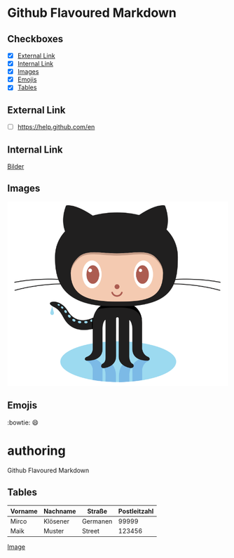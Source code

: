 # Github Flavoured Markdown

## Checkboxes
- [x] [External Link](#External-Link)
- [X] [Internal Link](#Internal-Link)
- [X] [Images](#Images)
- [X] [Emojis](#Emojis)
- [X] [Tables](#Tables)
## External Link
- [ ] https://help.github.com/en
## Internal Link

[Bilder](images)
## Images

![Pinguin](/images/logo.png) 
## Emojis

:bowtie:
:smile:


# authoring
Github Flavoured Markdown

## Tables

|Vorname|Nachname|Straße|Postleitzahl|
|---    |---     |---   |---         |
|Mirco| Klösener|Germanen|99999|
|Maik|Muster|Street|123456|
<!-- Checkbox mit section jump -->
[Image](#Images) 


